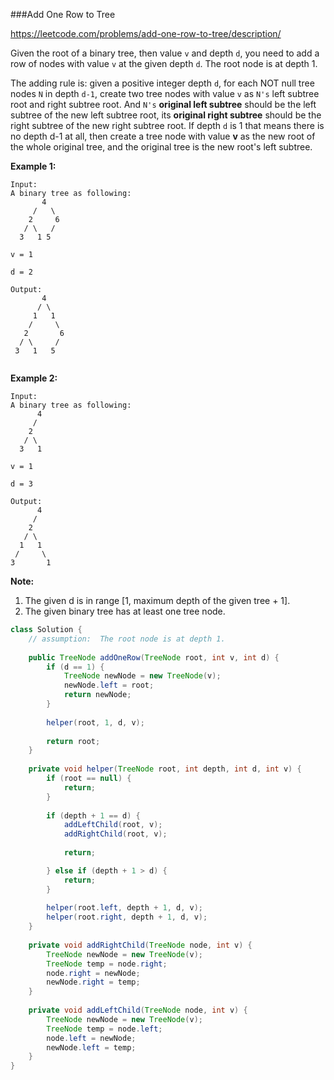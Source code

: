 ###Add One Row to Tree

https://leetcode.com/problems/add-one-row-to-tree/description/

Given the root of a binary tree, then value `v` and depth `d`, you need to add a row of nodes with value `v` at the given depth `d`. The root node is at depth 1.

The adding rule is: given a positive integer depth `d`, for each NOT null tree nodes `N` in depth `d-1`, create two tree nodes with value `v` as `N's` left subtree root and right subtree root. And `N's` **original left subtree** should be the left subtree of the new left subtree root, its **original right subtree** should be the right subtree of the new right subtree root. If depth `d` is 1 that means there is no depth d-1 at all, then create a tree node with value **v** as the new root of the whole original tree, and the original tree is the new root's left subtree.

**Example 1:**

```
Input: 
A binary tree as following:
       4
     /   \
    2     6
   / \   / 
  3   1 5   

v = 1

d = 2

Output: 
       4
      / \
     1   1
    /     \
   2       6
  / \     / 
 3   1   5   


```

**Example 2:**

```
Input: 
A binary tree as following:
      4
     /   
    2    
   / \   
  3   1    

v = 1

d = 3

Output: 
      4
     /   
    2
   / \    
  1   1
 /     \  
3       1

```

**Note:**

1. The given d is in range [1, maximum depth of the given tree + 1].
2. The given binary tree has at least one tree node.





```java
class Solution {
    // assumption:  The root node is at depth 1.
    
    public TreeNode addOneRow(TreeNode root, int v, int d) {
        if (d == 1) {
            TreeNode newNode = new TreeNode(v);
            newNode.left = root;
            return newNode;
        }
        
        helper(root, 1, d, v);
        
        return root;
    }
    
    private void helper(TreeNode root, int depth, int d, int v) {
        if (root == null) {
            return;
        }
        
        if (depth + 1 == d) {
            addLeftChild(root, v);
            addRightChild(root, v);
        
            return;

        } else if (depth + 1 > d) {
            return;
        }
        
        helper(root.left, depth + 1, d, v);
        helper(root.right, depth + 1, d, v);
    }
    
    private void addRightChild(TreeNode node, int v) {
        TreeNode newNode = new TreeNode(v);
        TreeNode temp = node.right;
        node.right = newNode;
        newNode.right = temp;
    }
    
    private void addLeftChild(TreeNode node, int v) {
        TreeNode newNode = new TreeNode(v);
        TreeNode temp = node.left;
        node.left = newNode;
        newNode.left = temp;
    }
}
```

